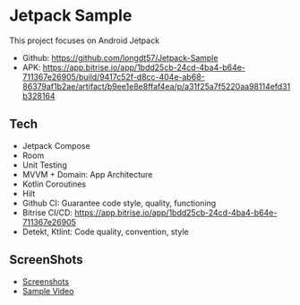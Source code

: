 # Jetpack Sample
This project focuses on Android Jetpack
- Github: https://github.com/longdt57/Jetpack-Sample
- APK: https://app.bitrise.io/app/1bdd25cb-24cd-4ba4-b64e-711367e26905/build/9417c52f-d8cc-404e-ab68-86379af1b2ae/artifact/b9ee1e8e8ffaf4ea/p/a31f25a7f5220aa98114efd31b328164

## Tech
- Jetpack Compose
- Room
- Unit Testing
- MVVM + Domain: App Architecture
- Kotlin Coroutines
- Hilt
- Github CI: Guarantee code style, quality, functioning
- Bitrise CI/CD: https://app.bitrise.io/app/1bdd25cb-24cd-4ba4-b64e-711367e26905
- Detekt, Ktlint: Code quality, convention, style

## ScreenShots
- [Screenshots](https://github.com/longdt57/Jetpack-Sample/tree/main/screenshots)
- [Sample Video](https://www.youtube.com/shorts/AKgbdqzI1Tc)
